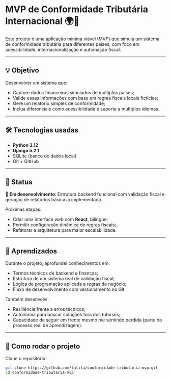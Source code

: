 # MVP de Conformidade Tributária Internacional 🌍💸

Este projeto é uma aplicação mínima viável (MVP) que simula um sistema de conformidade tributária para diferentes países, com foco em acessibilidade, internacionalização e automação fiscal.

---

## 💡 Objetivo

Desenvolver um sistema que:
- Capture dados financeiros simulados de múltiplos países;
- Valide essas informações com base em regras fiscais locais fictícias;
- Gere um relatório simples de conformidade;
- Inclua diferenciais como acessibilidade e suporte a múltiplos idiomas.

---

## 🛠️ Tecnologias usadas

- **Python 3.12**
- **Django 5.2.1**
- SQLite (banco de dados local)
- Git + GitHub

---

## 🚧 Status

🔧 **Em desenvolvimento**: Estrutura backend funcional com validação fiscal e geração de relatórios básica já implementada.

Próximas etapas:
- Criar uma interface web com **React**, bilingue;
- Permitir configuração dinâmica de regras fiscais;
- Refatorar a arquitetura para maior escalabilidade.

---

## 🤖 Aprendizados

Durante o projeto, aprofundei conhecimentos em:
- Termos técnicos de backend e finanças;
- Estrutura de um sistema real de validação fiscal;
- Lógica de programação aplicada a regras de negócio;
- Fluxo de desenvolvimento com versionamento no Git.

Também desenvolvi:
- Resiliência frente a erros técnicos;
- Autonomia para buscar soluções fora dos tutoriais;
- Capacidade de seguir em frente mesmo me sentindo perdida (parte do processo real de aprendizagem).

---

## 🚀 Como rodar o projeto

Clone o repositório:
```bash
git clone https://github.com/talita/conformidade-tributaria-mvp.git
cd conformidade-tributaria-mvp


